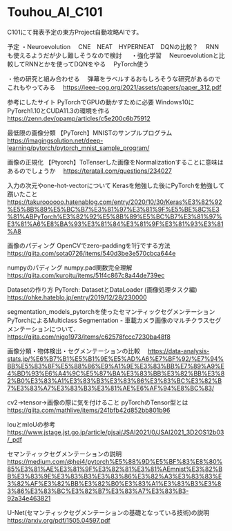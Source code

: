 # Touhou_AI_C101

C101にて発表予定の東方Project自動攻略AIです。

予定
・Neuroevolution
　CNE　NEAT　HYPERNEAT　DQNの比較？
　RNNも使えるようだが少し難しそうなので検討
　
・強化学習
　Neuroevolutionと比較してRNNとかを使ってDQNをやる
　PyTorch使う

・他の研究と組み合わせる
　弾幕をラベルするおもしろそうな研究があるのでこれもやってみる
　https://ieee-cog.org/2021/assets/papers/paper_312.pdf

参考にしたサイト
PyTorchでGPUの動かすために必要
Windows10にPyTorch1.10とCUDA11.3の環境を作る
　https://zenn.dev/opamp/articles/c5e200c6b75912

最低限の画像分類
【PyTorch】MNISTのサンプルプログラム
　https://imagingsolution.net/deep-learning/pytorch/pytorch_mnist_sample_program/

画像の正規化
【Ptyorch】ToTenserした画像をNormalizationすることに意味はあるのでしょうか
　https://teratail.com/questions/234027

入力の次元やone-hot-vectorについて
Kerasを勉強した後にPyTorchを勉強して躓いたこと
　https://takuroooooo.hatenablog.com/entry/2020/10/30/Keras%E3%82%92%E5%8B%89%E5%BC%B7%E3%81%97%E3%81%9F%E5%BE%8C%E3%81%ABPyTorch%E3%82%92%E5%8B%89%E5%BC%B7%E3%81%97%E3%81%A6%E8%BA%93%E3%81%84%E3%81%9F%E3%81%93%E3%81%A8

画像のパディング
OpenCVでzero-paddingを1行でする方法
　https://qiita.com/sota0726/items/540d3be3e570cbca644e

numpyのパディング
numpy.pad関数完全理解
　https://qiita.com/kuroitu/items/51f4c867c8a44de739ec

Datasetの作り方
PyTorch: DatasetとDataLoader (画像処理タスク編)
　https://ohke.hateblo.jp/entry/2019/12/28/230000

segmentation_models_pytorchを使ったセマンティックセグメンテーション
PyTorchによるMulticlass Segmentation - 車載カメラ画像のマルチクラスセグメンテーションについて．
https://qiita.com/nigo1973/items/c62578fccc7230ba48f8

画像分類・物体検出・セグメンテーションの比較
　https://data-analysis-stats.jp/%E6%B7%B1%E5%B1%9E%E5%AD%A6%E7%BF%92/%E7%94%BB%E5%83%8F%E5%88%86%E9%A1%9E%E3%83%BB%E7%89%A9%E4%BD%93%E6%A4%9C%E5%87%BA%E3%83%BB%E3%82%BB%E3%82%B0%E3%83%A1%E3%83%B3%E3%83%86%E3%83%BC%E3%82%B7%E3%83%A7%E3%83%B3%E3%81%AE%E6%AF%94%E8%BC%83/

cv2→tensor→画像の際に気を付けること
pyTorchのTensor型とは
　https://qiita.com/mathlive/items/241bfb42d852bb801b96

IouとmIoUの参考
https://www.jstage.jst.go.jp/article/pjsai/JSAI2021/0/JSAI2021_3D2OS12b03/_pdf

セマンティックセグメンテーションの説明
https://medium.com/@hei4/pytorch%E5%88%9D%E5%BF%83%E8%80%85%E3%81%AE%E3%81%9F%E3%82%81%E3%81%AEmnist%E3%82%BB%E3%83%9E%E3%83%B3%E3%83%86%E3%82%A3%E3%83%83%E3%82%AF%E3%82%BB%E3%82%B0%E3%83%A1%E3%83%B3%E3%83%86%E3%83%BC%E3%82%B7%E3%83%A7%E3%83%B3-92a34e463821

U-Net(セマンティックセグメンテーションの基礎となっている技術)の説明
https://arxiv.org/pdf/1505.04597.pdf

